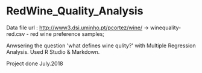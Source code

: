 # RedWine_Quality_Analysis

Data file url : http://www3.dsi.uminho.pt/pcortez/wine/
-> winequality-red.csv - red wine preference samples;

Anwsering the question 'what defines wine qulity?' with Multiple Regression Analysis.
Used R Studio & Markdown.

Project done July.2018
